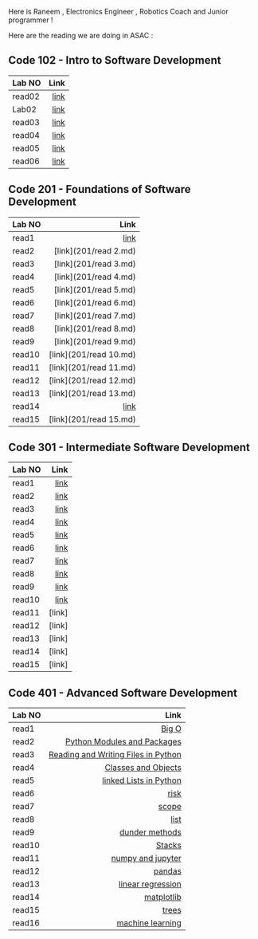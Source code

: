 Here is Raneem , Electronics Engineer , Robotics Coach and Junior programmer !

Here are the reading we are doing in ASAC :

## Code 102 - Intro to Software Development

| Lab NO |                  Link |
| :----- | --------------------: |
| read02 | [link](102/read2a.md) |
| Lab02  |  [link](102/lab02.md) |
| read03 | [link](102/Read3a.md) |
| read04 | [link](102/read04.md) |
| read05 |  [link](102/read5.md) |
| read06 |  [link](102/read6.md) |

## Code 201 - Foundations of Software Development


| Lab NO |                   Link |
| :----- | ---------------------: |
| read1  |   [link](201/read1.md) |
| read2  |  [link](201/read 2.md) |
| read3  |  [link](201/read 3.md) |
| read4  |  [link](201/read 4.md) |
| read5  |  [link](201/read 5.md) |
| read6  |  [link](201/read 6.md) |
| read7  |  [link](201/read 7.md) |
| read8  |  [link](201/read 8.md) |
| read9  |  [link](201/read 9.md) |
| read10 | [link](201/read 10.md) |
| read11 | [link](201/read 11.md) |
| read12 | [link](201/read 12.md) |
| read13 | [link](201/read 13.md) |
| read14 |  [link](201/read14.md) |
| read15 | [link](201/read 15.md) |

## Code 301 - Intermediate Software Development


| Lab NO |                    Link |
| :----- | ----------------------: |
| read1  |   [link](301/read1.md) |
| read2  |  [link](301/read02.md) |
| read3  |  [link](301/read03.md) |
| read4  | [link](301/read04.md ) |
| read5  |  [link](301/read05.md) |
| read6  |  [link](301/read06.md) |
| read7  |  [link](301/read07.md) |
| read8  |  [link](301/read08.md) |
| read9  |  [link](301/read09.md) |
| read10 |  [link](301/read10.md) |
| read11 |[link]|(301/read11.md)
| read12 |                  [link] |
| read13 |                  [link] |
| read14 |                  [link] |
| read15 |                  [link] |


## Code 401 - Advanced Software Development


| Lab NO |                    Link |
| :----- | ----------------------: |
| read1  |   [Big O](401/Big-O.md) |
| read2  |  [Python Modules and Packages](401/read2.md) |
| read3  |  [Reading and Writing Files in Python](401/read3.md) |
| read4  | [Classes and Objects](401/read4.md)  |
| read5  |  [linked Lists in Python](401/read5.md) |
| read6  | [risk](401/read6.md)  |
| read7  |  [scope](401/read7.md) |
| read8  |   [list](401/read8.md)|
| read9  |  [dunder methods](401/read8.md) |
| read10 |   [Stacks](401/read10.md)|
| read11 |   [numpy and jupyter](401/read11.md)|
| read12 |   [pandas](401/read12.md)|
| read13 | [linear regression](401/read13.md) |
| read14 | [matplotlib](401/read14.md)  |
| read15 | [trees](401/read15.md)  |
| read16 | [machine learning](401/read16.md)  |

